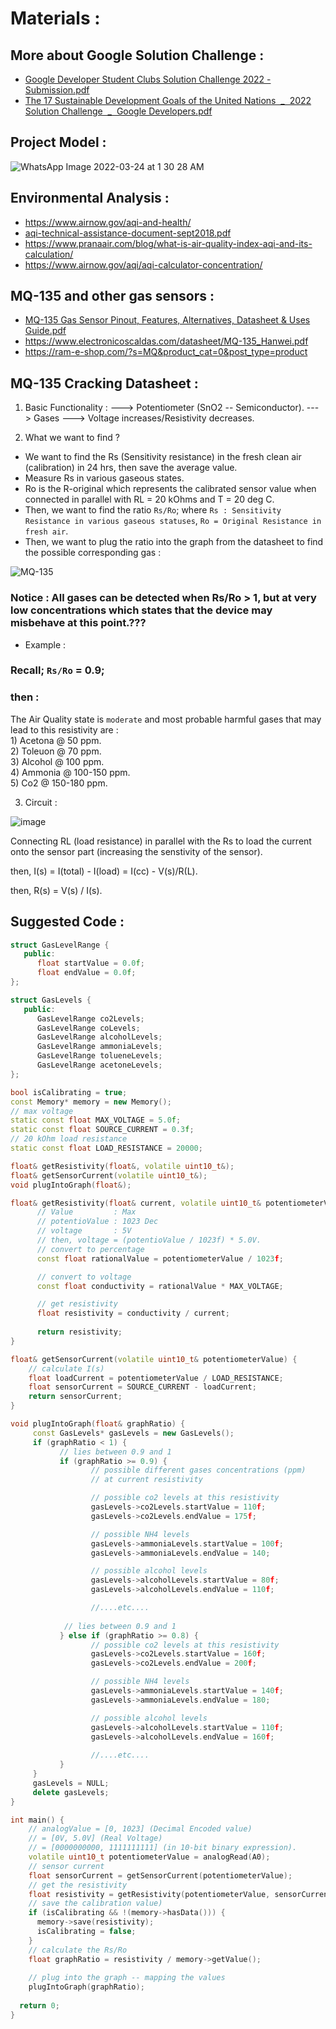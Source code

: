 # Materials : 

## More about Google Solution Challenge : 
- [Google Developer Student Clubs Solution Challenge 2022 - Submission.pdf](https://github.com/Air-Gas-Quality/Air-Gas-Quality/files/8337169/Google.Developer.Student.Clubs.Solution.Challenge.2022.-.Submission.pdf)
- [The 17 Sustainable Development Goals of the United Nations  _  2022 Solution Challenge  _  Google Developers.pdf](https://github.com/Air-Gas-Quality/Air-Gas-Quality/files/8337170/The.17.Sustainable.Development.Goals.of.the.United.Nations._.2022.Solution.Challenge._.Google.Developers.pdf)

## Project Model : 
![WhatsApp Image 2022-03-24 at 1 30 28 AM](https://user-images.githubusercontent.com/60224159/159813927-95c6cde1-1321-463a-81d0-5c2e57464ca7.jpeg)

## Environmental Analysis : 
- https://www.airnow.gov/aqi-and-health/
- [aqi-technical-assistance-document-sept2018.pdf](https://github.com/Air-Gas-Quality/Air-Gas-Quality/files/8318367/aqi-technical-assistance-document-sept2018.pdf)
- https://www.pranaair.com/blog/what-is-air-quality-index-aqi-and-its-calculation/
- https://www.airnow.gov/aqi/aqi-calculator-concentration/

## MQ-135 and other gas sensors :
- [MQ-135 Gas Sensor Pinout, Features, Alternatives, Datasheet & Uses Guide.pdf](https://github.com/Air-Gas-Quality/Air-Gas-Quality/files/8318365/MQ-135.Gas.Sensor.Pinout.Features.Alternatives.Datasheet.Uses.Guide.pdf)
- https://www.electronicoscaldas.com/datasheet/MQ-135_Hanwei.pdf
- https://ram-e-shop.com/?s=MQ&product_cat=0&post_type=product

## MQ-135 Cracking Datasheet : 

1) Basic Functionality : 
---> Potentiometer (SnO2 -- Semiconductor). 
---> Gases ---> Voltage increases/Resistivity decreases.


2) What we want to find ? 
- We want to find the Rs (Sensitivity resistance) in the fresh clean air (calibration) in 24 hrs, then save the average value.
- Measure Rs in various gaseous states.
- Ro is the R-original which represents the calibrated sensor value when connected in parallel with RL = 20 kOhms and T = 20 deg C.
- Then, we want to find the ratio `Rs/Ro`; where `Rs : Sensitivity Resistance in various gaseous statuses`, `Ro = Original Resistance in fresh air`.
- Then, we want to plug the ratio into the graph from the datasheet to find the possible corresponding gas : 

![MQ-135](https://user-images.githubusercontent.com/60224159/159438596-55ff8d4f-c548-4b93-8070-c7d9e8996670.png)

### Notice : All gases can be detected when Rs/Ro > 1, but at very low concentrations which states that the device may misbehave at this point.???

- Example : 

### Recall; `Rs/Ro` = 0.9;

### then : 

The Air Quality state is `moderate` and most probable harmful gases that may lead to this resistivity are : </br>
      1) Acetona @ 50 ppm. </br>
      2) Toleuon @ 70 ppm. </br>
      3) Alcohol @ 100 ppm. </br>
      4) Ammonia @ 100-150 ppm. </br>
      5) Co2 @ 150-180 ppm. </br>
      

3) Circuit : 

![image](https://user-images.githubusercontent.com/60224159/159455758-84ae0871-1c89-4de2-8568-1a1afeb8a56c.png)

Connecting RL (load resistance) in parallel with the Rs to load the current onto the sensor part (increasing the senstivity of the sensor).

then, I(s) = I(total) - I(load) = I(cc) - V(s)/R(L).

then, R(s) = V(s) / I(s).

## Suggested Code : 

```cxx
struct GasLevelRange {
   public:
      float startValue = 0.0f;
      float endValue = 0.0f;
};

struct GasLevels {
   public:
      GasLevelRange co2Levels;
      GasLevelRange coLevels;
      GasLevelRange alcoholLevels;
      GasLevelRange ammoniaLevels;
      GasLevelRange tolueneLevels;
      GasLevelRange acetoneLevels;
};

bool isCalibrating = true;
const Memory* memory = new Memory();
// max voltage 
static const float MAX_VOLTAGE = 5.0f;
static const float SOURCE_CURRENT = 0.3f; 
// 20 kOhm load resistance
static const float LOAD_RESISTANCE = 20000;

float& getResistivity(float&, volatile uint10_t&);
float& getSensorCurrent(volatile uint10_t&);
void plugIntoGraph(float&);

float& getResistivity(float& current, volatile uint10_t& potentiometerValue) {
      // Value         : Max
      // potentioValue : 1023 Dec
      // voltage       : 5V
      // then, voltage = (potentioValue / 1023f) * 5.0V.
      // convert to percentage 
      const float rationalValue = potentiometerValue / 1023f; 

      // convert to voltage 
      const float conductivity = rationalValue * MAX_VOLTAGE;  

      // get resistivity
      float resistivity = conductivity / current;   
      
      return resistivity;
}

float& getSensorCurrent(volatile uint10_t& potentiometerValue) {
    // calculate I(s)
    float loadCurrent = potentiometerValue / LOAD_RESISTANCE;
    float sensorCurrent = SOURCE_CURRENT - loadCurrent;
    return sensorCurrent;
}

void plugIntoGraph(float& graphRatio) {
     const GasLevels* gasLevels = new GasLevels();
     if (graphRatio < 1) {
           // lies between 0.9 and 1
           if (graphRatio >= 0.9) {
                  // possible different gases concentrations (ppm) 
                  // at current resistivity

                  // possible co2 levels at this resistivity
                  gasLevels->co2Levels.startValue = 110f;
                  gasLevels->co2Levels.endValue = 175f;

                  // possible NH4 levels
                  gasLevels->ammoniaLevels.startValue = 100f; 
                  gasLevels->ammoniaLevels.endValue = 140;

                  // possible alcohol levels
                  gasLevels->alcoholLevels.startValue = 80f; 
                  gasLevels->alcoholLevels.endValue = 110f;

                  //....etc....
                  
            // lies between 0.9 and 1
           } else if (graphRatio >= 0.8) {
                  // possible co2 levels at this resistivity
                  gasLevels->co2Levels.startValue = 160f;
                  gasLevels->co2Levels.endValue = 200f;

                  // possible NH4 levels
                  gasLevels->ammoniaLevels.startValue = 140f; 
                  gasLevels->ammoniaLevels.endValue = 180;

                  // possible alcohol levels
                  gasLevels->alcoholLevels.startValue = 110f; 
                  gasLevels->alcoholLevels.endValue = 160f;
                  
                  //....etc....
           }
     }
     gasLevels = NULL;
     delete gasLevels;
}

int main() {
    // analogValue = [0, 1023] (Decimal Encoded value) 
    // = [0V, 5.0V] (Real Voltage) 
    // = [0000000000, 1111111111] (in 10-bit binary expression).
    volatile uint10_t potentiometerValue = analogRead(A0);
    // sensor current
    float sensorCurrent = getSensorCurrent(potentiometerValue);
    // get the resistivity
    float resistivity = getResistivity(potentiometerValue, sensorCurrent);
    // save the calibration value)
    if (isCalibrating && !(memory->hasData())) {
      memory->save(resistivity);
      isCalibrating = false;
    }
    // calculate the Rs/Ro
    float graphRatio = resistivity / memory->getValue();
    
    // plug into the graph -- mapping the values
    plugIntoGraph(graphRatio);
    
  return 0;
}
```
